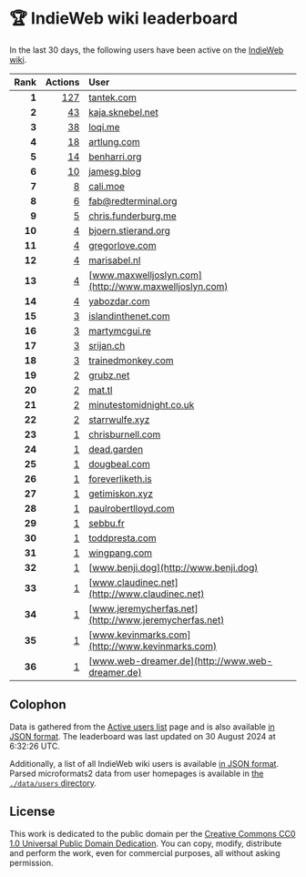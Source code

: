 # 🏆 IndieWeb wiki leaderboard

In the last 30 days, the following users have been active on the [IndieWeb wiki](https://indieweb.org).

| Rank | Actions | User |
|-----:|--------:|:-----|
| **1** | [127](https://indieweb.org/Special:Contributions/Tantek.com) | [tantek.com](http://tantek.com) |
| **2** | [43](https://indieweb.org/Special:Contributions/Kaja.sknebel.net) | [kaja.sknebel.net](http://kaja.sknebel.net) |
| **3** | [38](https://indieweb.org/Special:Contributions/Loqi.me) | [loqi.me](http://loqi.me) |
| **4** | [18](https://indieweb.org/Special:Contributions/Artlung.com) | [artlung.com](http://artlung.com) |
| **5** | [14](https://indieweb.org/Special:Contributions/Benharri.org) | [benharri.org](http://benharri.org) |
| **6** | [10](https://indieweb.org/Special:Contributions/Jamesg.blog) | [jamesg.blog](http://jamesg.blog) |
| **7** | [8](https://indieweb.org/Special:Contributions/Cali.moe) | [cali.moe](http://cali.moe) |
| **8** | [6](https://indieweb.org/Special:Contributions/Fab@redterminal.org) | [fab@redterminal.org](http://fab@redterminal.org) |
| **9** | [5](https://indieweb.org/Special:Contributions/Chris.funderburg.me) | [chris.funderburg.me](http://chris.funderburg.me) |
| **10** | [4](https://indieweb.org/Special:Contributions/Bjoern.stierand.org) | [bjoern.stierand.org](http://bjoern.stierand.org) |
| **11** | [4](https://indieweb.org/Special:Contributions/Gregorlove.com) | [gregorlove.com](http://gregorlove.com) |
| **12** | [4](https://indieweb.org/Special:Contributions/Marisabel.nl) | [marisabel.nl](http://marisabel.nl) |
| **13** | [4](https://indieweb.org/Special:Contributions/Www.maxwelljoslyn.com) | [www.maxwelljoslyn.com](http://www.maxwelljoslyn.com) |
| **14** | [4](https://indieweb.org/Special:Contributions/Yabozdar.com) | [yabozdar.com](http://yabozdar.com) |
| **15** | [3](https://indieweb.org/Special:Contributions/Islandinthenet.com) | [islandinthenet.com](http://islandinthenet.com) |
| **16** | [3](https://indieweb.org/Special:Contributions/Martymcgui.re) | [martymcgui.re](http://martymcgui.re) |
| **17** | [3](https://indieweb.org/Special:Contributions/Srijan.ch) | [srijan.ch](http://srijan.ch) |
| **18** | [3](https://indieweb.org/Special:Contributions/Trainedmonkey.com) | [trainedmonkey.com](http://trainedmonkey.com) |
| **19** | [2](https://indieweb.org/Special:Contributions/Grubz.net) | [grubz.net](http://grubz.net) |
| **20** | [2](https://indieweb.org/Special:Contributions/Mat.tl) | [mat.tl](http://mat.tl) |
| **21** | [2](https://indieweb.org/Special:Contributions/Minutestomidnight.co.uk) | [minutestomidnight.co.uk](http://minutestomidnight.co.uk) |
| **22** | [2](https://indieweb.org/Special:Contributions/Starrwulfe.xyz) | [starrwulfe.xyz](http://starrwulfe.xyz) |
| **23** | [1](https://indieweb.org/Special:Contributions/Chrisburnell.com) | [chrisburnell.com](http://chrisburnell.com) |
| **24** | [1](https://indieweb.org/Special:Contributions/Dead.garden) | [dead.garden](http://dead.garden) |
| **25** | [1](https://indieweb.org/Special:Contributions/Dougbeal.com) | [dougbeal.com](http://dougbeal.com) |
| **26** | [1](https://indieweb.org/Special:Contributions/Foreverliketh.is) | [foreverliketh.is](http://foreverliketh.is) |
| **27** | [1](https://indieweb.org/Special:Contributions/Getimiskon.xyz) | [getimiskon.xyz](http://getimiskon.xyz) |
| **28** | [1](https://indieweb.org/Special:Contributions/Paulrobertlloyd.com) | [paulrobertlloyd.com](http://paulrobertlloyd.com) |
| **29** | [1](https://indieweb.org/Special:Contributions/Sebbu.fr) | [sebbu.fr](http://sebbu.fr) |
| **30** | [1](https://indieweb.org/Special:Contributions/Toddpresta.com) | [toddpresta.com](http://toddpresta.com) |
| **31** | [1](https://indieweb.org/Special:Contributions/Wingpang.com) | [wingpang.com](http://wingpang.com) |
| **32** | [1](https://indieweb.org/Special:Contributions/Www.benji.dog) | [www.benji.dog](http://www.benji.dog) |
| **33** | [1](https://indieweb.org/Special:Contributions/Www.claudinec.net) | [www.claudinec.net](http://www.claudinec.net) |
| **34** | [1](https://indieweb.org/Special:Contributions/Www.jeremycherfas.net) | [www.jeremycherfas.net](http://www.jeremycherfas.net) |
| **35** | [1](https://indieweb.org/Special:Contributions/Www.kevinmarks.com) | [www.kevinmarks.com](http://www.kevinmarks.com) |
| **36** | [1](https://indieweb.org/Special:Contributions/Www.web-dreamer.de) | [www.web-dreamer.de](http://www.web-dreamer.de) |


## Colophon

Data is gathered from the [Active users list](https://indieweb.org/Special:ActiveUsers) page and is also available [in JSON format](https://github.com/jgarber623/indieweb-wiki-leaderboard/blob/main/data/leaderboard.json). The leaderboard was last updated on 30 August 2024 at 6:32:26 UTC.

Additionally, a list of all IndieWeb wiki users is available [in JSON format](https://github.com/jgarber623/indieweb-wiki-leaderboard/blob/main/data/users.json). Parsed microformats2 data from user homepages is available in [the `./data/users` directory](https://github.com/jgarber623/indieweb-wiki-leaderboard/blob/main/data/users).

## License

This work is dedicated to the public domain per the [Creative Commons CC0 1.0 Universal Public Domain Dedication](https://creativecommons.org/publicdomain/zero/1.0/). You can copy, modify, distribute and perform the work, even for commercial purposes, all without asking permission.
